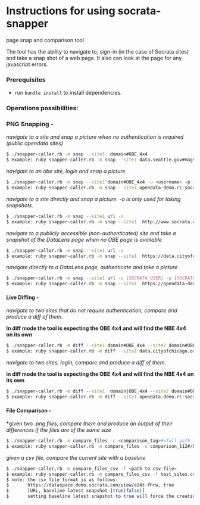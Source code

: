 Instructions for using socrata-snapper
=====================================
page snap and comparison tool

The tool has the ability to navigate to, sign-in (in the case of Socrata sites) and take a snap shot of a web page. It also can look at the page for any javascript errors.

### Prerequisites
* run ```bundle install``` to install dependencies.

### Operations possibilities:
### PNG Snapping -
*navigate to a site and snap a picture when no authentication is required (public opendata sites)*
```bash
$ ./snapper-caller.rb -m snap --site1  domain#OBE_4x4
$ example: ruby snapper-caller.rb -m snap --site1 data.seattle.gov#mags-97de
```

*navigate to an obe site, login and snap a picture*
```bash
$ ./snapper-caller.rb -m snap --site1 domain#OBE_4x4 -u <username> -p <password>
$ example: ruby snapper-caller.rb -m snap --site1 opendata-demo.rc-socrata.com#6q4t-m6c7 -u [SOCRATA_USER] -p [SOCRATA_PASSWORD]
```

*navigate to a site directly and snap a picture. -o is only used for taking snapshots.*
```bash
$ ./snapper-caller.rb -m snap --site1 url -o
$ example: ruby snapper-caller.rb -m snap --site1  http://www.socrata.com -o
```

*navigate to a publicly accessible (non-authenticated) site and take a snapshot of the DataLens page when no OBE page is available*
```bash
$ ./snapper-caller.rb -m snap --site1 url -o
$ example: ruby snapper-caller.rb -m snap --site1  https://data.cityofchicago.org/view/2bnm-jnvb -o
```

*navigate directly to a DataLens page, authenticate and take a picture*
```bash
$ ./snapper-caller.rb -m snap --site1 url -u [SOCRATA_USER] -p [SOCRATA_PASSWORD] -o
$ example: ruby snapper-caller.rb -m snap --site1  https://opendata-demo.rc-socrata.com/view/yajx-qcy7 -o
```

#### Live Diffing -
*navigate to two sites that do not require authentication, compare and produce a diff of them.*

**In diff mode the tool is expecting the OBE 4x4 and will find the NBE 4x4 on its own**
```bash
$ ./snapper-caller.rb -m diff --site1 domain#OBE_4x4 --site2 domain#OBE_4x4
$ example: ruby snapper-caller.rb -m diff --site1 data.cityofchicago.org#ijzp-q8t2 -d data.cityofchicago.org#ijzp-q8t2
```

*navigate to two sites, login, compare and produce a diff of them.*

**in diff mode the tool is expecting the OBE 4x4 and will find the NBE 4x4 on its own**
```bash
$ ./snapper-caller.rb -m diff --site1  domain|OBE_4x4 --site2 domain#OBE_4x4 -u <username> -p <password>
$ example: ruby snapper-caller.rb -m diff --site1 opendata-demo.rc-socrata.com#6q4t-m6c7 -d opendata-demo.rc-socrata.com#b5k5-ycfq -u [SOCRATA_USER] -p [SOCRATA_PASSWORD]
```

#### File Comparison -
*given two *.png files, compare them and produce an output of their differences if the files are of the same size*

```bash
$ ./snapper-caller.rb -m compare_files -c <comparison_tag>#<full_path_to_png_1>#<full_path_to_png_2>
$ example: ruby snapper-caller.rb -m compare_files -c comparison_112#/Users/joenunnelley/Developer/Socrata/socrata-snapper/logs/dataset_copy_6q4t-m6c7.png#/Users/joenunnelley/Developer/Socrata/socrata-snapper/logs/dataset_copy1_6q4t-m6c7.png
```

*given a csv file, compare the current site with a baseline*

```bash
$ ./snapper-caller.rb -m compare_files_csv -f <path to csv file>
$ example: ruby snapper-caller.rb -m compare_files_csv -f test_sites.csv
$ note: the csv file format is as follows:
$       https://dataspace.demo.socrata.com/view/e24t-fhrw, true
$       [URL, baseline latest snapshot |true|false|]  
$       setting baseline latest snapshot to true will force the creation of a new baseline for a site. setting it to false will do a comparison between current baseline and the png provided
```
